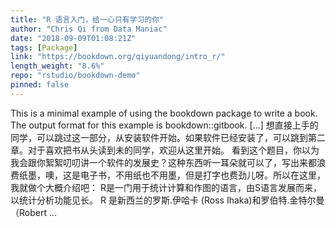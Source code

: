 ```yaml
---
title: "R 语言入门，给一心只有学习的你"
author: "Chris Qi from Data Maniac"
date: "2018-09-09T01:08:21Z"
tags: [Package]
link: "https://bookdown.org/qiyuandong/intro_r/"
length_weight: "8.6%"
repo: "rstudio/bookdown-demo"
pinned: false
---
```


This is a minimal example of using the bookdown package to write a book. The output format for this example is bookdown::gitbook. [...] 想直接上手的同学，可以跳过这一部分，从安装软件开始。如果软件已经安装了，可以跳到第二章。对于喜欢把书从头读到未的同学，欢迎从这里开始。 看到这个题目，你以为我会跟你絮絮叨叨讲一个软件的发展史？这种东西听一耳朵就可以了，写出来都浪费纸墨，噢，这是电子书，不用纸也不用墨，但是打字也费劲儿呀。所以在这里，我就做个大概介绍吧： R是一门用于统计计算和作图的语言，由S语言发展而来，以统计分析功能见长。 R 是新西兰的罗斯.伊哈卡 (Ross Ihaka)和罗伯特.金特尔曼（Robert ...

